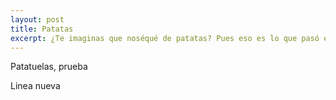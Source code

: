 ```yaml
---
layout: post
title: Patatas
excerpt: ¿Te imaginas que noséqué de patatas? Pues eso es lo que pasó en este relato
---
```


Patatuelas, prueba

Linea nueva
